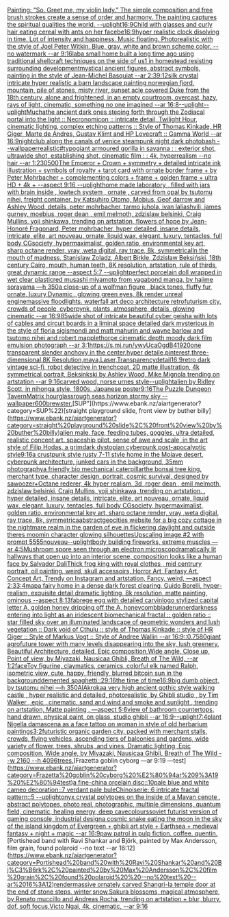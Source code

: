 [Painting: “So. Greet me, my violin lady.” The simple composition and free brush strokes create a sense of order and harmony. The painting captures the spiritual qualities the world. --uplight](https://www.ebank.nz/aiartgenerator?category=Painting%3A%20%E2%80%9CSo.%20Greet%20me%2C%20my%20violin%20lady.%E2%80%9D%20The%20simple%20composition%20and%20free%20brush%20strokes%20create%20a%20sense%20of%20order%20and%20harmony.%20The%20painting%20captures%20the%20spiritual%20qualities%20the%20world.%20--uplight)[16:9](https://www.ebank.nz/aiartgenerator?category=16%3A9)[Child with glasses and curly hair eating cereal with ants on her face](https://www.ebank.nz/aiartgenerator?category=Child%20with%20glasses%20and%20curly%20hair%20eating%20cereal%20with%20ants%20on%20her%20face)[be](https://www.ebank.nz/aiartgenerator?category=be)[16:9](https://www.ebank.nz/aiartgenerator?category=16%3A9)[hyper realistic clock disolving in time. Lot of intensity and happiness. Music floating. Photorealistic with the style of Joel Peter Witkin. Blue, gray, white and brown scheme color. --no watermark --ar 9:16](https://www.ebank.nz/aiartgenerator?category=hyper%20realistic%20clock%20disolving%20in%20time.%20Lot%20of%20intensity%20and%20happiness.%20Music%20floating.%20Photorealistic%20with%20the%20style%20of%20Joel%20Peter%20Witkin.%20Blue%2C%20gray%2C%20white%20and%20brown%20scheme%20color.%20--no%20watermark%20--ar%209%3A16)[lab](https://www.ebank.nz/aiartgenerator?category=lab)[a small home built a long time ago using traditional shellcraft techniques on the side of us1 in homestead resisting surrounding development](https://www.ebank.nz/aiartgenerator?category=a%20small%20home%20built%20a%20long%20time%20ago%20using%20traditional%20shellcraft%20techniques%20on%20the%20side%20of%20us1%20in%20homestead%20resisting%20surrounding%20development)[mystical ancient figures, abstract symbols, painting in the style of Jean-Michel Basquiat --ar 2:3](https://www.ebank.nz/aiartgenerator?category=mystical%20ancient%20figures%2C%20abstract%20symbols%2C%20painting%20in%20the%20style%20of%20Jean-Michel%20Basquiat%20--ar%202%3A3)[9:12](https://www.ebank.nz/aiartgenerator?category=9%3A12)[silk crystal intricate hyper realistic a barn landscape painting norwegian fjord, mountain, pile of stones, misty river, sunset acle covered Duke from the 18th century, alone and frightened, in an empty courtroom, overcast, hazy, rays of light, cinematic, something no one imagined --ar 16:8](https://www.ebank.nz/aiartgenerator?category=silk%20crystal%20intricate%20hyper%20realistic%20a%20barn%20landscape%20painting%20norwegian%20fjord%2C%20mountain%2C%20pile%20of%20stones%2C%20misty%20river%2C%20sunset%20acle%20covered%20Duke%20from%20the%2018th%20century%2C%20alone%20and%20frightened%2C%20in%20an%20empty%20courtroom%2C%20overcast%2C%20hazy%2C%20rays%20of%20light%2C%20cinematic%2C%20something%20no%20one%20imagined%20--ar%2016%3A8)[--uplight](https://www.ebank.nz/aiartgenerator?category=--uplight)[--uplight](https://www.ebank.nz/aiartgenerator?category=--uplight)[Mucha](https://www.ebank.nz/aiartgenerator?category=Mucha)[the ancient dark ones steping forth through the Zodiacal portal into the light :: Necronomicon :: intricate detail, Twilight Hour,  cinematic lighting, complex etching patterns :: Style of Thomas Kinkade, HR Giger, Marte de Andres, Gustav Klimt and HP Lovecraft :: Gamma World --ar 16:9](https://www.ebank.nz/aiartgenerator?category=the%20ancient%20dark%20ones%20steping%20forth%20through%20the%20Zodiacal%20portal%20into%20the%20light%20%3A%3A%20Necronomicon%20%3A%3A%20intricate%20detail%2C%20Twilight%20Hour%2C%20%20cinematic%20lighting%2C%20complex%20etching%20patterns%20%3A%3A%20Style%20of%20Thomas%20Kinkade%2C%20HR%20Giger%2C%20Marte%20de%20Andres%2C%20Gustav%20Klimt%20and%20HP%20Lovecraft%20%3A%3A%20Gamma%20World%20--ar%2016%3A9)[nightclub along the canals of venice steampunk night dark photobash --wallpaper](https://www.ebank.nz/aiartgenerator?category=nightclub%20along%20the%20canals%20of%20venice%20steampunk%20night%20dark%20photobash%20--wallpaper)[realistic](https://www.ebank.nz/aiartgenerator?category=realistic)[#typo](https://www.ebank.nz/aiartgenerator?category=%23typo)[giant armoured gorilla in savanna : : exterior shot, ultrawide shot, establishing shot, cinematic film : : 4k, hyperrealism --no hair --ar 1:2](https://www.ebank.nz/aiartgenerator?category=giant%20armoured%20gorilla%20in%20savanna%20%3A%20%3A%20exterior%20shot%2C%20ultrawide%20shot%2C%20establishing%20shot%2C%20cinematic%20film%20%3A%20%3A%204k%2C%20hyperrealism%20--no%20hair%20--ar%201%3A2)[30](https://www.ebank.nz/aiartgenerator?category=30)[500](https://www.ebank.nz/aiartgenerator?category=500)[The Emperor + Crown + symmetry + detailed intricate ink illustration + symbols of royalty + tarot card with ornate border frame + by Peter Mohrbacher + complementing colors + frame + golden frame + ultra HD + 4k + --aspect 9:16 --uplight](https://www.ebank.nz/aiartgenerator?category=The%20Emperor%20%2B%20Crown%20%2B%20symmetry%20%2B%20detailed%20intricate%20ink%20illustration%20%2B%20symbols%20of%20royalty%20%2B%20tarot%20card%20with%20ornate%20border%20frame%20%2B%20by%20Peter%20Mohrbacher%20%2B%20complementing%20colors%20%2B%20frame%20%2B%20golden%20frame%20%2B%20ultra%20HD%20%2B%204k%20%2B%20--aspect%209%3A16%20--uplight)[home made laboratory , filled with jars with brain inside  , lowtech system , ornate , carved from opal by tsutomu nihei, freight container, by Katsuhiro Otomo, Mobius, Geof darrow and Ashley Wood, details, peter mohrbacher, tarmo juhola, ivan laliashvili, james gurney, moebius, roger dean , emil melmoth, zdzislaw belsinki, Craig Mullins, yoji shinkawa, trending on artstation, flowers of hope by Jean-Honoré Fragonard, Peter mohrbacher, hyper detailed, insane details, intricate, elite, art nouveau, ornate, liquid wax, elegant, luxury, tentacles, full body CGsociety, hypermaximalist, golden ratio, environmental key art, sharp octane render, vray ,weta digital, ray trace, 8k, symmetrical](https://www.ebank.nz/aiartgenerator?category=home%20made%20laboratory%20%2C%20filled%20with%20jars%20with%20brain%20inside%20%20%2C%20lowtech%20system%20%2C%20ornate%20%2C%20carved%20from%20opal%20by%20tsutomu%20nihei%2C%20freight%20container%2C%20by%20Katsuhiro%20Otomo%2C%20Mobius%2C%20Geof%20darrow%20and%20Ashley%20Wood%2C%20details%2C%20peter%20mohrbacher%2C%20tarmo%20juhola%2C%20ivan%20laliashvili%2C%20james%20gurney%2C%20moebius%2C%20roger%20dean%20%2C%20emil%20melmoth%2C%20zdzislaw%20belsinki%2C%20Craig%20Mullins%2C%20yoji%20shinkawa%2C%20trending%20on%20artstation%2C%20flowers%20of%20hope%20by%20Jean-Honor%C3%A9%20Fragonard%2C%20Peter%20mohrbacher%2C%20hyper%20detailed%2C%20insane%20details%2C%20intricate%2C%20elite%2C%20art%20nouveau%2C%20ornate%2C%20liquid%20wax%2C%20elegant%2C%20luxury%2C%20tentacles%2C%20full%20body%20CGsociety%2C%20hypermaximalist%2C%20golden%20ratio%2C%20environmental%20key%20art%2C%20sharp%20octane%20render%2C%20vray%20%2Cweta%20digital%2C%20ray%20trace%2C%208k%2C%20symmetrical)[In the mouth of madness, Stanislaw Zoladz, Albert Birkle, Zdzisław Beksiński, 18th century Cairo, mouth, human teeth, 8K resolution, artstation, rule of thirds, great dynamic range --aspect 5:7 --uplight](https://www.ebank.nz/aiartgenerator?category=In%20the%20mouth%20of%20madness%2C%20Stanislaw%20Zoladz%2C%20Albert%20Birkle%2C%20Zdzis%C5%82aw%20Beksi%C5%84ski%2C%2018th%20century%20Cairo%2C%20mouth%2C%20human%20teeth%2C%208K%20resolution%2C%20artstation%2C%20rule%20of%20thirds%2C%20great%20dynamic%20range%20--aspect%205%3A7%20--uplight)[perfect porcelain doll wrapped in wet clear plastic](https://www.ebank.nz/aiartgenerator?category=perfect%20porcelain%20doll%20wrapped%20in%20wet%20clear%20plastic)[red musashi miyamoto from vagabond manga, by hajime sorayama —h 350](https://www.ebank.nz/aiartgenerator?category=red%20musashi%20miyamoto%20from%20vagabond%20manga%2C%20by%20hajime%20sorayama%20%E2%80%94h%20350)[a close-up of a wolfman figure , black tones, fluffy  fur, ornate,  luxury,Dynamic , glowing  green eyes,  8k render unreal engine](https://www.ebank.nz/aiartgenerator?category=a%20close-up%20of%20a%20wolfman%20figure%20%2C%20black%20tones%2C%20fluffy%20%20fur%2C%20ornate%2C%20%20luxury%2CDynamic%20%2C%20glowing%20%20green%20eyes%2C%20%208k%20render%20unreal%20engine)[massive floodlights. waterfall art deco architecture retrofuturism city, crowds of people, cyberpynk, plants, atmosphere, details, glowing cinematic --ar 16:9](https://www.ebank.nz/aiartgenerator?category=massive%20floodlights.%20waterfall%20art%20deco%20architecture%20retrofuturism%20city%2C%20crowds%20of%20people%2C%20cyberpynk%2C%20plants%2C%20atmosphere%2C%20details%2C%20glowing%20cinematic%20--ar%2016%3A9)[85](https://www.ebank.nz/aiartgenerator?category=85)[wide shot of intricate beautiful cyber geisha with lots of cables and circuit boards in a liminal space detailed dark mysterious in the style of floria sigismondi and matt mahurin and wayne barlow and tsutomo nihei and robert mapplethorpe cinematic depth moody dark film emulsion photograph --ar 3:1](https://www.ebank.nz/aiartgenerator?category=wide%20shot%20of%20intricate%20beautiful%20cyber%20geisha%20with%20lots%20of%20cables%20and%20circuit%20boards%20in%20a%20liminal%20space%20detailed%20dark%20mysterious%20in%20the%20style%20of%20floria%20sigismondi%20and%20matt%20mahurin%20and%20wayne%20barlow%20and%20tsutomo%20nihei%20and%20robert%20mapplethorpe%20cinematic%20depth%20moody%20dark%20film%20emulsion%20photograph%20--ar%203%3A1)[<https://s.mj.run/ywyUcaOgdB4>](https://www.ebank.nz/aiartgenerator?category=%3Chttps%3A//s.mj.run/ywyUcaOgdB4%3E)[1920](https://www.ebank.nz/aiartgenerator?category=1920)[one transparent slender anchovy  in the center,hyper detaile,pinterest,three-dimensional,8K Resolution,maya,Laser,Transparency](https://www.ebank.nz/aiartgenerator?category=one%20transparent%20slender%20anchovy%20%20in%20the%20center%2Chyper%20detaile%2Cpinterest%2Cthree-dimensional%2C8K%20Resolution%2Cmaya%2CLaser%2CTransparency)[detail](https://www.ebank.nz/aiartgenerator?category=detail)[16:9](https://www.ebank.nz/aiartgenerator?category=16%3A9)[retro dark vintage sci-fi, robot detective in trenchcoat, 2D matte illustration, 4k symmetrical portrait, Beksinkski by Ashley Wood, Mike Mignola trending on artstation --ar 9:16](https://www.ebank.nz/aiartgenerator?category=retro%20dark%20vintage%20sci-fi%2C%20robot%20detective%20in%20trenchcoat%2C%202D%20matte%20illustration%2C%204k%20symmetrical%20portrait%2C%20Beksinkski%20by%20Ashley%20Wood%2C%20Mike%20Mignola%20trending%20on%20artstation%20--ar%209%3A16)[carved wood, norse urnes style](https://www.ebank.nz/aiartgenerator?category=carved%20wood%2C%20norse%20urnes%20style)[--uplight](https://www.ebank.nz/aiartgenerator?category=--uplight)[alien by Ridley Scott, in nihonga style, 1800s, Japanese poster](https://www.ebank.nz/aiartgenerator?category=alien%20by%20Ridley%20Scott%2C%20in%20nihonga%20style%2C%201800s%2C%20Japanese%20poster)[9:16](https://www.ebank.nz/aiartgenerator?category=9%3A16)[The Puzzle Dungeon Tavern](https://www.ebank.nz/aiartgenerator?category=The%20Puzzle%20Dungeon%20Tavern)[Matrix hourglass](https://www.ebank.nz/aiartgenerator?category=Matrix%20hourglass)[rough seas horizon stormy sky --wallpaper](https://www.ebank.nz/aiartgenerator?category=rough%20seas%20horizon%20stormy%20sky%20--wallpaper)[600](https://www.ebank.nz/aiartgenerator?category=600)[brewster.](https://www.ebank.nz/aiartgenerator?category=brewster.)[SUP"](https://www.ebank.nz/aiartgenerator?category=SUP%22)[straight playground slide, front view by buther billy](https://www.ebank.nz/aiartgenerator?category=straight%20playground%20slide%2C%20front%20view%20by%20buther%20billy)[alien male, face, feeding tubes, goggles, ultra detailed, realistic concept art. spaceship pilot. sense of awe and scale, in the art style of Filip Hodas, a grimdark dystopian cyberpunk post-apocalyptic style](https://www.ebank.nz/aiartgenerator?category=alien%20male%2C%20face%2C%20feeding%20tubes%2C%20goggles%2C%20ultra%20detailed%2C%20realistic%20concept%20art.%20spaceship%20pilot.%20sense%20of%20awe%20and%20scale%2C%20in%20the%20art%20style%20of%20Filip%20Hodas%2C%20a%20grimdark%20dystopian%20cyberpunk%20post-apocalyptic%20style)[9:16](https://www.ebank.nz/aiartgenerator?category=9%3A16)[a crustpunk style rusty 7-11 style home in the Mojave desert, cyberpunk architecture, junked cars in the background, 35mm photography](https://www.ebank.nz/aiartgenerator?category=a%20crustpunk%20style%20rusty%207-11%20style%20home%20in%20the%20Mojave%20desert%2C%20cyberpunk%20architecture%2C%20junked%20cars%20in%20the%20background%2C%2035mm%20photography)[a friendly bio mechanical caterpillar](https://www.ebank.nz/aiartgenerator?category=a%20friendly%20bio%20mechanical%20caterpillar)[the bonsai tree king, merchant type, character design, portrait, cosmic survival, designed by sawoozer+Octane rederer, 4k hyper realism, 3d ,roger dean , emil melmoth, zdzislaw belsinki, Craig Mullins, yoji shinkawa, trending on artstation, , hyper detailed, insane details, intricate, elite, art nouveau, ornate, liquid wax, elegant, luxury, tentacles, full body CGsociety, hypermaximalist, golden ratio, environmental key art, sharp octane render, vray ,weta digital, ray trace, 8k, symmetrica](https://www.ebank.nz/aiartgenerator?category=the%20bonsai%20tree%20king%2C%20merchant%20type%2C%20character%20design%2C%20portrait%2C%20cosmic%20survival%2C%20designed%20by%20sawoozer%2BOctane%20rederer%2C%204k%20hyper%20realism%2C%203d%20%2Croger%20dean%20%2C%20emil%20melmoth%2C%20zdzislaw%20belsinki%2C%20Craig%20Mullins%2C%20yoji%20shinkawa%2C%20trending%20on%20artstation%2C%20%2C%20hyper%20detailed%2C%20insane%20details%2C%20intricate%2C%20elite%2C%20art%20nouveau%2C%20ornate%2C%20liquid%20wax%2C%20elegant%2C%20luxury%2C%20tentacles%2C%20full%20body%20CGsociety%2C%20hypermaximalist%2C%20golden%20ratio%2C%20environmental%20key%20art%2C%20sharp%20octane%20render%2C%20vray%20%2Cweta%20digital%2C%20ray%20trace%2C%208k%2C%20symmetrica)[abstract](https://www.ebank.nz/aiartgenerator?category=abstract)[geocities website for a big cozy cottage in the nightmare realm in the garden of eve in flickering daylight and outside theres moomin character glowing silhouettes](https://www.ebank.nz/aiartgenerator?category=geocities%20website%20for%20a%20big%20cozy%20cottage%20in%20the%20nightmare%20realm%20in%20the%20garden%20of%20eve%20in%20flickering%20daylight%20and%20outside%20theres%20moomin%20character%20glowing%20silhouettes)[Upscaling image #2 with prompt ](https://www.ebank.nz/aiartgenerator?category=Upscaling%20image%20%232%20with%20prompt%20)[5555](https://www.ebank.nz/aiartgenerator?category=5555)[nouveau](https://www.ebank.nz/aiartgenerator?category=nouveau)[--uplight](https://www.ebank.nz/aiartgenerator?category=--uplight)[body building fireworks, extreme muscles —ar 4:5](https://www.ebank.nz/aiartgenerator?category=body%20building%20fireworks%2C%20extreme%20muscles%20%E2%80%94ar%204%3A5)[Mushroom spore seen through an electron microscop](https://www.ebank.nz/aiartgenerator?category=Mushroom%20spore%20seen%20through%20an%20electron%20microscop)[dramatically lit hallways that open up into an interior scene, composition looks like a human face by Salvador Dali](https://www.ebank.nz/aiartgenerator?category=dramatically%20lit%20hallways%20that%20open%20up%20into%20an%20interior%20scene%2C%20composition%20looks%20like%20a%20human%20face%20by%20Salvador%20Dali)[Thick  frog king with royal clothes , mid centrury portrait, oil painting, weird, skull accessoirs, Horror Art, Fantasy Art, Concept Art, Trendy on Instagram and artstation, Fancy, weird, —aspect 2:3](https://www.ebank.nz/aiartgenerator?category=Thick%20%20frog%20king%20with%20royal%20clothes%20%2C%20mid%20centrury%20portrait%2C%20oil%20painting%2C%20weird%2C%20skull%20accessoirs%2C%20Horror%20Art%2C%20Fantasy%20Art%2C%20Concept%20Art%2C%20Trendy%20on%20Instagram%20and%20artstation%2C%20Fancy%2C%20weird%2C%20%E2%80%94aspect%202%3A3)[3:4](https://www.ebank.nz/aiartgenerator?category=3%3A4)[map](https://www.ebank.nz/aiartgenerator?category=map)[a fairy home in a dense dark forest clearing, Guido Borelli, hyper-realism, exquisite detail,dramatic lighting, 8k resolution, matte painting, ominous --aspect 8:13](https://www.ebank.nz/aiartgenerator?category=a%20fairy%20home%20in%20a%20dense%20dark%20forest%20clearing%2C%20Guido%20Borelli%2C%20hyper-realism%2C%20exquisite%20detail%2Cdramatic%20lighting%2C%208k%20resolution%2C%20matte%20painting%2C%20ominous%20--aspect%208%3A13)[fabrege egg with detailed carvin](https://www.ebank.nz/aiartgenerator?category=fabrege%20egg%20with%20detailed%20carvin)[logo stylized capital letter A, golden honey dripping off the A, honeycomb](https://www.ebank.nz/aiartgenerator?category=logo%20stylized%20capital%20letter%20A%2C%20golden%20honey%20dripping%20off%20the%20A%2C%20honeycomb)[bladerunner](https://www.ebank.nz/aiartgenerator?category=bladerunner)[darkness entering into light as an iridescent biomechanical fractal  :: golden ratio :: star filled sky over an illuminated landscape of geometric wonders and lush vegetation :: Dark void of Cthulu :: style of Thomas Kinkade :: style of HR Giger :: Style of Markus Vogt :: Style of Andree Wallin --ar 16:9](https://www.ebank.nz/aiartgenerator?category=darkness%20entering%20into%20light%20as%20an%20iridescent%20biomechanical%20fractal%20%20%3A%3A%20golden%20ratio%20%3A%3A%20star%20filled%20sky%20over%20an%20illuminated%20landscape%20of%20geometric%20wonders%20and%20lush%20vegetation%20%3A%3A%20Dark%20void%20of%20Cthulu%20%3A%3A%20style%20of%20Thomas%20Kinkade%20%3A%3A%20style%20of%20HR%20Giger%20%3A%3A%20Style%20of%20Markus%20Vogt%20%3A%3A%20Style%20of%20Andree%20Wallin%20--ar%2016%3A9)[](https://www.ebank.nz/aiartgenerator?category=)[::0.75](https://www.ebank.nz/aiartgenerator?category=%3A%3A0.75)[80](https://www.ebank.nz/aiartgenerator?category=80)[giant agrofuture tower with many levels disappearing into the sky, lush greenery, Beautiful Architecture, detailed, Epic composition,Wide angle, Close up, Point of view, by Miyazaki, Nausicaa Ghibli, Breath of The Wild, --ar 1:2](https://www.ebank.nz/aiartgenerator?category=giant%20agrofuture%20tower%20with%20many%20levels%20disappearing%20into%20the%20sky%2C%20lush%20greenery%2C%20Beautiful%20Architecture%2C%20detailed%2C%20Epic%20composition%2CWide%20angle%2C%20Close%20up%2C%20Point%20of%20view%2C%20by%20Miyazaki%2C%20Nausicaa%20Ghibli%2C%20Breath%20of%20The%20Wild%2C%20--ar%201%3A2)[face](https://www.ebank.nz/aiartgenerator?category=face)[Toy figurine, claymatics, ceramics, colorful elk named Ralph, isometric view, cute, happy, friendly, blurred bitcoin sun in the background](https://www.ebank.nz/aiartgenerator?category=Toy%20figurine%2C%20claymatics%2C%20ceramics%2C%20colorful%20elk%20named%20Ralph%2C%20isometric%20view%2C%20cute%2C%20happy%2C%20friendly%2C%20blurred%20bitcoin%20sun%20in%20the%20background)[demented spaghetti::](https://www.ebank.nz/aiartgenerator?category=demented%20spaghetti%3A%3A)[2](https://www.ebank.nz/aiartgenerator?category=2)[9:16](https://www.ebank.nz/aiartgenerator?category=9%3A16)[the time of time](https://www.ebank.nz/aiartgenerator?category=the%20time%20of%20time)[16:9](https://www.ebank.nz/aiartgenerator?category=16%3A9)[big dumb object, by tsutomu nihei —h 350](https://www.ebank.nz/aiartgenerator?category=big%20dumb%20object%2C%20by%20tsutomu%20nihei%20%E2%80%94h%20350)[AlAkroka](https://www.ebank.nz/aiartgenerator?category=AlAkroka)[a very high ancient gothic style walking castle , hyper realistic and detailed, photorealistic, by Ghibli studio , by Tim Walker , epic , cinematic, sand and wind and smoke and sunlight , trending on artstation, Matte painting , —aspect 5:6](https://www.ebank.nz/aiartgenerator?category=a%20very%20high%20ancient%20gothic%20style%20walking%20castle%20%2C%20hyper%20realistic%20and%20detailed%2C%20photorealistic%2C%20by%20Ghibli%20studio%20%2C%20by%20Tim%20Walker%20%2C%20epic%20%2C%20cinematic%2C%20sand%20and%20wind%20and%20smoke%20and%20sunlight%20%2C%20trending%20on%20artstation%2C%20Matte%20painting%20%2C%20%E2%80%94aspect%205%3A6)[view of bathroom countertops, hand drawn, physical paint, on glass, studio ghibli --ar 16:9](https://www.ebank.nz/aiartgenerator?category=view%20of%20bathroom%20countertops%2C%20hand%20drawn%2C%20physical%20paint%2C%20on%20glass%2C%20studio%20ghibli%20--ar%2016%3A9)[--uplight](https://www.ebank.nz/aiartgenerator?category=--uplight)[7:4](https://www.ebank.nz/aiartgenerator?category=7%3A4)[plant Nigella damascena as a face tattoo on woman in style of old herbarium paintings](https://www.ebank.nz/aiartgenerator?category=plant%20Nigella%20damascena%20as%20a%20face%20tattoo%20on%20woman%20in%20style%20of%20old%20herbarium%20paintings)[3:2](https://www.ebank.nz/aiartgenerator?category=3%3A2)[futuristic organic garden city, packed with merchant stalls, crowds, flying vehicles, ascending tiers of balconies and gardens, wide variety of flower, trees, shrubs, and vines, Dramatic lighting, Epic composition, Wide angle, by Miyazaki, Nausicaa Ghibli, Breath of The Wild --w 2160  --h 4096](https://www.ebank.nz/aiartgenerator?category=futuristic%20organic%20garden%20city%2C%20packed%20with%20merchant%20stalls%2C%20crowds%2C%20flying%20vehicles%2C%20ascending%20tiers%20of%20balconies%20and%20gardens%2C%20wide%20variety%20of%20flower%2C%20trees%2C%20shrubs%2C%20and%20vines%2C%20Dramatic%20lighting%2C%20Epic%20composition%2C%20Wide%20angle%2C%20by%20Miyazaki%2C%20Nausicaa%20Ghibli%2C%20Breath%20of%20The%20Wild%20--w%202160%20%20--h%204096)[trees.](https://www.ebank.nz/aiartgenerator?category=trees.)[Frazetta goblin cyborg —ar 9:19 —test](https://www.ebank.nz/aiartgenerator?category=Frazetta%20goblin%20cyborg%20%E2%80%94ar%209%3A19%20%E2%80%94test)[a fine-china orcelain disc::10pale blue  and white cameo decoration::7 verdant pale buleChinoiserie::6  intricate fractal pattern::5  --uplight](https://www.ebank.nz/aiartgenerator?category=a%20fine-china%20orcelain%20disc%3A%3A10pale%20blue%20%20and%20white%20cameo%20decoration%3A%3A7%20verdant%20pale%20buleChinoiserie%3A%3A6%20%20intricate%20fractal%20pattern%3A%3A5%20%20--uplight)[onyx crystal polytopes on the inside of a Mayan cenote , abstract polytopes, photo real, photographic, multiple dimensions, quantum field, cinematic, healing energy, deep cave](https://www.ebank.nz/aiartgenerator?category=onyx%20crystal%20polytopes%20on%20the%20inside%20of%20a%20Mayan%20cenote%20%2C%20abstract%20polytopes%2C%20photo%20real%2C%20photographic%2C%20multiple%20dimensions%2C%20quantum%20field%2C%20cinematic%2C%20healing%20energy%2C%20deep%20cave)[colours](https://www.ebank.nz/aiartgenerator?category=colours)[soviet futurist version of gaming console, industrial design](https://www.ebank.nz/aiartgenerator?category=soviet%20futurist%20version%20of%20gaming%20console%2C%20industrial%20design)[a cosmic snake eating the moon in the sky of the island kingdom of Evergreen + ghibli art style + Earthsea + medieval fantasy + night + magic --ar 16:9](https://www.ebank.nz/aiartgenerator?category=a%20cosmic%20snake%20eating%20the%20moon%20in%20the%20sky%20of%20the%20island%20kingdom%20of%20Evergreen%20%2B%20ghibli%20art%20style%20%2B%20Earthsea%20%2B%20medieval%20fantasy%20%2B%20night%20%2B%20magic%20--ar%2016%3A9)[paw patrol in pulp fiction. coffee. quentin.](https://www.ebank.nz/aiartgenerator?category=paw%20patrol%20in%20pulp%20fiction.%20coffee.%20quentin.)[Portishead band with Ravi Shankar and Björk, painted by Max Andersson, film grain, found polaroid  --no text --ar 16:12](https://www.ebank.nz/aiartgenerator?category=Portishead%20band%20with%20Ravi%20Shankar%20and%20Bj%C3%B6rk%2C%20painted%20by%20Max%20Andersson%2C%20film%20grain%2C%20found%20polaroid%20%20--no%20text%20--ar%2016%3A12)[render](https://www.ebank.nz/aiartgenerator?category=render)[massive ornately carved Shangri-la temple door at the end of stone steps, winter,snow,Sakura blossoms, magical atmosphere, by Renato muccillo and Andreas Rocha, trending on artstation + blur, blurry, dof, soft focus,Victo Ngai, 4k, cinematic, --ar 9:16](https://www.ebank.nz/aiartgenerator?category=massive%20ornately%20carved%20Shangri-la%20temple%20door%20at%20the%20end%20of%20stone%20steps%2C%20winter%2Csnow%2CSakura%20blossoms%2C%20magical%20atmosphere%2C%20by%20Renato%20muccillo%20and%20Andreas%20Rocha%2C%20trending%20on%20artstation%20%2B%20blur%2C%20blurry%2C%20dof%2C%20soft%20focus%2CVicto%20Ngai%2C%204k%2C%20cinematic%2C%20--ar%209%3A16)